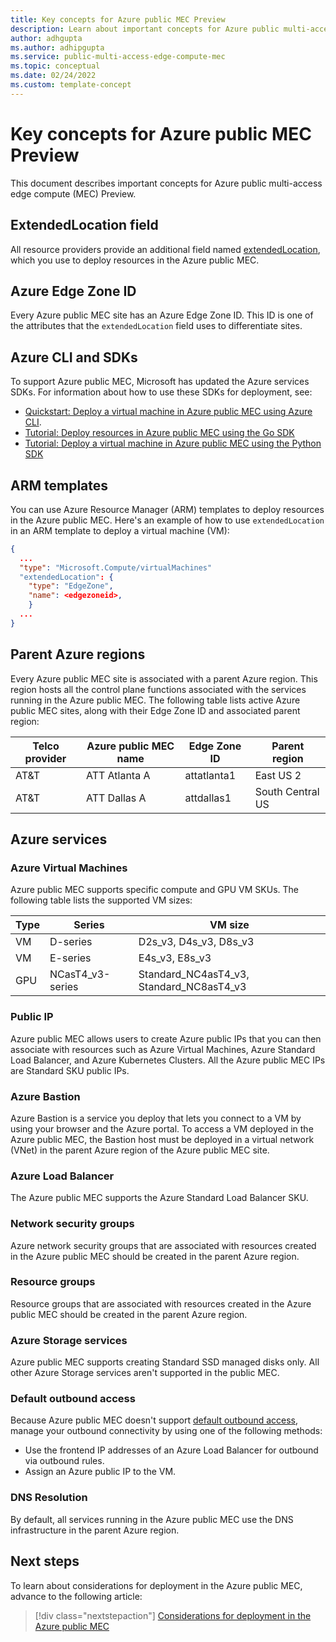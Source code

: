 ```yaml
---
title: Key concepts for Azure public MEC Preview
description: Learn about important concepts for Azure public multi-access edge compute (MEC). 
author: adhgupta
ms.author: adhipgupta
ms.service: public-multi-access-edge-compute-mec
ms.topic: conceptual
ms.date: 02/24/2022
ms.custom: template-concept
---
```


# Key concepts for Azure public MEC Preview

This document describes important concepts for Azure public multi-access edge compute (MEC) Preview.

## ExtendedLocation field

All resource providers provide an additional field named [extendedLocation](/javascript/api/@azure/arm-compute/extendedlocation), which you use to deploy resources in the Azure public MEC.

## Azure Edge Zone ID

Every Azure public MEC site has an Azure Edge Zone ID. This ID is one of the attributes that the `extendedLocation` field uses to differentiate sites.

## Azure CLI and SDKs

To support Azure public MEC, Microsoft has updated the Azure services SDKs. For information about how to use these SDKs for deployment, see:

- [Quickstart: Deploy a virtual machine in Azure public MEC using Azure CLI](quickstart-create-vm-cli.md).
- [Tutorial: Deploy resources in Azure public MEC using the Go SDK](tutorial-create-vm-using-go-sdk.md)
- [Tutorial: Deploy a virtual machine in Azure public MEC using the Python SDK](tutorial-create-vm-using-python-sdk.md)

## ARM templates

You can use Azure Resource Manager (ARM) templates to deploy resources in the Azure public MEC. Here's an example of how to use `extendedLocation` in an ARM template to deploy a virtual machine (VM):

```json
{
  ...
  "type": "Microsoft.Compute/virtualMachines"
  "extendedLocation": {
    "type": "EdgeZone",
    "name": <edgezoneid>,
    }
  ...
}
```

## Parent Azure regions

Every Azure public MEC site is associated with a parent Azure region. This region hosts all the control plane functions associated with the services running in the Azure public MEC. The following table lists active Azure public MEC sites, along with their Edge Zone ID and associated parent region:

| Telco provider | Azure public MEC name | Edge Zone ID | Parent region |
| -------------- | --------------------- | ------------ | ------------- |
| AT&T | ATT Atlanta A | attatlanta1 | East US 2 |
| AT&T | ATT Dallas A | attdallas1 | South Central US |

## Azure services

### Azure Virtual Machines

Azure public MEC supports specific compute and GPU VM SKUs. The following table lists the supported VM sizes:

| Type | Series | VM size |
| ---- | ------ | ------- |
| VM | D-series | D2s_v3, D4s_v3, D8s_v3 |
| VM | E-series | E4s_v3, E8s_v3 |
| GPU | NCasT4_v3-series | Standard_NC4asT4_v3, Standard_NC8asT4_v3 |

### Public IP

Azure public MEC allows users to create Azure public IPs that you can then associate with resources such as Azure Virtual Machines, Azure Standard Load Balancer, and Azure Kubernetes Clusters. All the Azure public MEC IPs are Standard SKU public IPs.

### Azure Bastion

Azure Bastion is a service you deploy that lets you connect to a VM by using your browser and the Azure portal. To access a VM deployed in the Azure public MEC, the Bastion host must be deployed in a virtual network (VNet) in the parent Azure region of the Azure public MEC site.

### Azure Load Balancer

The Azure public MEC supports the Azure Standard Load Balancer SKU.

### Network security groups

Azure network security groups that are associated with resources created in the Azure public MEC should be created in the parent Azure region.

### Resource groups

Resource groups that are associated with resources created in the Azure public MEC should be created in the parent Azure region.

### Azure Storage services

Azure public MEC supports creating Standard SSD managed disks only. All other Azure Storage services aren't supported in the public MEC.

### Default outbound access

Because Azure public MEC doesn't support [default outbound access](/azure/virtual-network/ip-services/default-outbound-access), manage your outbound connectivity by using one of the following methods:

- Use the frontend IP addresses of an Azure Load Balancer for outbound via outbound rules.
- Assign an Azure public IP to the VM.

### DNS Resolution

By default, all services running in the Azure public MEC use the DNS infrastructure in the parent Azure region.

## Next steps

To learn about considerations for deployment in the Azure public MEC, advance to the following article:

> [!div class="nextstepaction"]
> [Considerations for deployment in the Azure public MEC](considerations-for-deployment.md)
